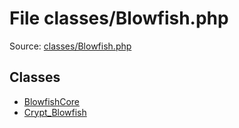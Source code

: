File classes/Blowfish.php
=========

Source: [classes/Blowfish.php](https://github.com/PrestaShop/PrestaShop/blob/1.6.0.11/classes/Blowfish.php)


Classes
-------

* [BlowfishCore](class.BlowfishCore.md)
* [Crypt_Blowfish](class.Crypt_Blowfish.md)

